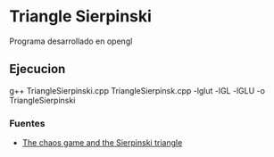 
# Triangle Sierpinski
Programa desarrollado en opengl

## Ejecucion
g++ TriangleSierpinski.cpp TriangleSierpinsk.cpp  -lglut -lGL -lGLU -o TriangleSierpinski
### Fuentes
* [The chaos game and the Sierpinski triangle](https://www.johndcook.com/blog/2017/07/08/the-chaos-game-and-the-sierpinski-triangle/)
